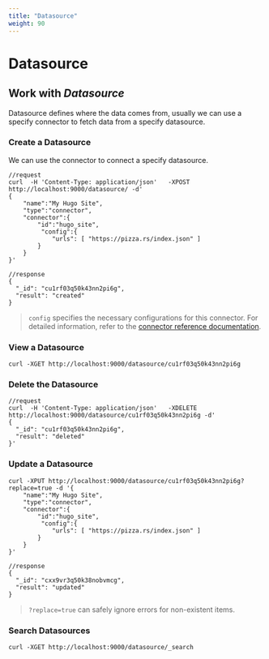 ```yaml
---
title: "Datasource"
weight: 90
---
```


# Datasource

## Work with *Datasource*

Datasource defines where the data comes from, usually we can use a specify connector to fetch data from a specify datasource.

### Create a Datasource

We can use the connector to connect a specify datasource.


```shell
//request
curl  -H 'Content-Type: application/json'   -XPOST http://localhost:9000/datasource/ -d'
{
    "name":"My Hugo Site",
    "type":"connector",
    "connector":{
        "id":"hugo_site",
         "config":{
            "urls": [ "https://pizza.rs/index.json" ]
        }
    }
}'

//response
{
  "_id": "cu1rf03q50k43nn2pi6g",
  "result": "created"
}
```

> `config` specifies the necessary configurations for this connector. For detailed information, refer to the [connector reference documentation](./connectors/).

### View a Datasource
```shell
curl -XGET http://localhost:9000/datasource/cu1rf03q50k43nn2pi6g
```


### Delete the Datasource

```shell
//request
curl  -H 'Content-Type: application/json'   -XDELETE http://localhost:9000/datasource/cu1rf03q50k43nn2pi6g -d'
{
  "_id": "cu1rf03q50k43nn2pi6g",
  "result": "deleted"
}'
```


### Update a Datasource
```shell
curl -XPUT http://localhost:9000/datasource/cu1rf03q50k43nn2pi6g?replace=true -d '{
    "name":"My Hugo Site",
    "type":"connector",
    "connector":{
        "id":"hugo_site",
         "config":{
            "urls": [ "https://pizza.rs/index.json" ]
        }
    }
}'

//response
{
  "_id": "cxx9vr3q50k38nobvmcg",
  "result": "updated"
}
```

> `?replace=true` can safely ignore errors for non-existent items.

### Search Datasources
```shell
curl -XGET http://localhost:9000/datasource/_search
```
